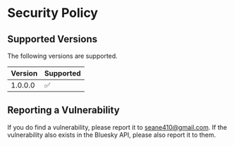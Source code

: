 # Security Policy

## Supported Versions

The following versions are supported.

| Version | Supported          |
| ------- | ------------------ |
| 1.0.0.0 | :white_check_mark: |

## Reporting a Vulnerability

If you do find a vulnerability, please report it to seane410@gmail.com.
If the vulnerability also exists in the Bluesky API, please also report it to them.
